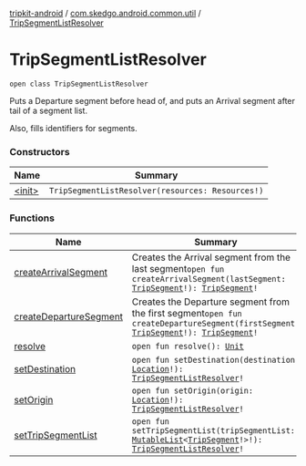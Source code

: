 [tripkit-android](../../index.md) / [com.skedgo.android.common.util](../index.md) / [TripSegmentListResolver](./index.md)

# TripSegmentListResolver

`open class TripSegmentListResolver`

Puts a Departure segment before head of, and puts an Arrival segment after tail of a segment list.

 Also, fills identifiers for segments.

### Constructors

| Name | Summary |
|---|---|
| [&lt;init&gt;](-init-.md) | `TripSegmentListResolver(resources: Resources!)` |

### Functions

| Name | Summary |
|---|---|
| [createArrivalSegment](create-arrival-segment.md) | Creates the Arrival segment from the last segment`open fun createArrivalSegment(lastSegment: `[`TripSegment`](../../skedgo.tripkit.routing/-trip-segment/index.md)`!): `[`TripSegment`](../../skedgo.tripkit.routing/-trip-segment/index.md)`!` |
| [createDepartureSegment](create-departure-segment.md) | Creates the Departure segment from the first segment`open fun createDepartureSegment(firstSegment: `[`TripSegment`](../../skedgo.tripkit.routing/-trip-segment/index.md)`!): `[`TripSegment`](../../skedgo.tripkit.routing/-trip-segment/index.md)`!` |
| [resolve](resolve.md) | `open fun resolve(): `[`Unit`](https://kotlinlang.org/api/latest/jvm/stdlib/kotlin/-unit/index.html) |
| [setDestination](set-destination.md) | `open fun setDestination(destination: `[`Location`](../../com.skedgo.android.common.model/-location/index.md)`!): `[`TripSegmentListResolver`](./index.md)`!` |
| [setOrigin](set-origin.md) | `open fun setOrigin(origin: `[`Location`](../../com.skedgo.android.common.model/-location/index.md)`!): `[`TripSegmentListResolver`](./index.md)`!` |
| [setTripSegmentList](set-trip-segment-list.md) | `open fun setTripSegmentList(tripSegmentList: `[`MutableList`](https://kotlinlang.org/api/latest/jvm/stdlib/kotlin.collections/-mutable-list/index.html)`<`[`TripSegment`](../../skedgo.tripkit.routing/-trip-segment/index.md)`!>!): `[`TripSegmentListResolver`](./index.md)`!` |
